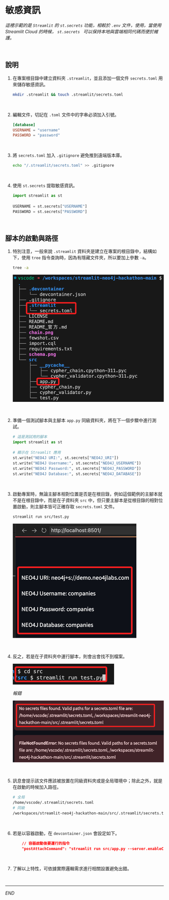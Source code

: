 # 敏感資訊

_這裡示範的是 `Streamlit` 的 `st.secrets` 功能，相較於 `.env` 文件，使用，當使用 Streamlit Cloud 的時候， `st.secrets ` 可以保持本地與雲端相同代碼而便於維護。_

<br>

## 說明

1. 在專案根目錄中建立資料夾 `.streamlit`，並且添加一個文件 `secrets.toml` 用來儲存敏感資訊。

    ```bash
    mkdir .streamlit && touch .streamlit/secrets.toml
    ```

<br>

2. 編輯文件，切記在 `.toml` 文件中的字串必須加入引號。

    ```toml
    [database]
    USERNAME = "username"
    PASSWORD = "password"
    ```

<br>

3. 將 `secrets.toml` 加入 `.gitignore` 避免推到遠端版本庫。

    ```bash
    echo "/.streamlit/secrets.toml" >> .gitignore
    ```

<br>

4. 使用 `st.secrets` 提取敏感資訊。

    ```python
    import streamlit as st

    USERNAME = st.secrets["USERNAME"]
    PASSWORD = st.secrets["PASSWORD"]
    ```

<br>

## 腳本的啟動與路徑

1. 特別注意，一般來說 `.streamlit` 資料夾是建立在專案的根目錄中，結構如下，使用 `tree` 指令查詢時，因為有隱藏文件夾，所以要加上參數 `-a`。

    ```bash
    tree -a
    ```

    ![](images/img_13.png)

<br>

2. 準備一個測試腳本與主腳本 `app.py` 同級資料夾，將在下一個步驟中進行測試。

    ```python
    # 這是測試用的腳本
    import streamlit as st

    # 顯示在 Streamlit 應用
    st.write("NEO4J URI:", st.secrets["NEO4J_URI"])
    st.write("NEO4J Username:", st.secrets["NEO4J_USERNAME"])
    st.write("NEO4J Password:", st.secrets["NEO4J_PASSWORD"])
    st.write("NEO4J Database:", st.secrets["NEO4J_DATABASE"])
    ```

<br>

3. 啟動專案時，無論主腳本相對位置是否是在根目錄，例如這個範例的主腳本就不是在根目錄中，而是在子資料夾 `src` 中，但只要主腳本是從根目錄的相對位置啟動，則主腳本皆可正確存取 `secrets.toml` 文件。

    ```bash
    streamlit run src/test.py
    ```
    ![](images/img_14.png)

<br>

4. 反之，若是在子資料夾中運行腳本，則會出會找不到檔案。

    ![](images/img_15.png)

    _報錯_

    ![](images/img_16.png)

<br>

5. 訊息會提示該文件應該被放置在同級資料夾或是全局環境中；除此之外，就是在啟動的時候加入路徑。

    ```bash
    # 全局
    /home/vscode/.streamlit/secrets.toml
    # 同級
    /workspaces/streamlit-neo4j-hackathon-main/src/.streamlit/secrets.toml
    ```

<br>

6. 若是以容器啟動，在 `devcontainer.json` 會設定如下。

    ```json
        // 容器啟動後要運行的指令 
        "postAttachCommand": "streamlit run src/app.py --server.enableCORS false --server.enableXsrfProtection false",
    ```

<br>

7. 了解以上特性，可依據實際邏輯需求進行相關設置避免出錯。

<br>

___

_END_
